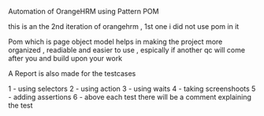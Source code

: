 Automation of OrangeHRM using Pattern POM

this is an the 2nd iteration of orangehrm , 1st one i did not use pom in it

Pom which is page object model helps in making the project more organized , readiable and easier to use , espically if another qc will come after you and build upon your work

A Report is also made for the testcases

1 - using selectors
2 - using action
3 - using waits
4 - taking screenshoots
5 - adding assertions
6 - above each test there will be a comment explaining the test
